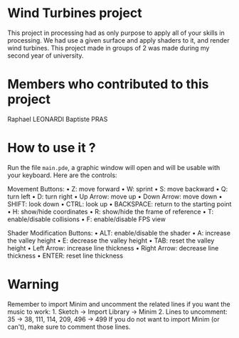# Wind Turbines project

This project in processing had as only purpose to apply all of your skills in processing. We had use a given surface and apply shaders to it, and render wind turbines. This project made in groups of 2 was made during my second year of university.

# Members who contributed to this project

Raphael LEONARDI
Baptiste PRAS

# How to use it ?

Run the file `main.pde`, a graphic window will open and will be usable with your keyboard. Here are the controls:

Movement Buttons:
	•	Z: move forward
	•	W: sprint
	•	S: move backward
	•	Q: turn left
	•	D: turn right
	•	Up Arrow: move up
	•	Down Arrow: move down
	•	SHIFT: look down
	•	CTRL: look up
	•	BACKSPACE: return to the starting point
	•	H: show/hide coordinates
	•	R: show/hide the frame of reference
	•	T: enable/disable collisions
	•	F: enable/disable FPS view

Shader Modification Buttons:
	•	ALT: enable/disable the shader
	•	A: increase the valley height
	•	E: decrease the valley height
	•	TAB: reset the valley height
	•	Left Arrow: increase line thickness
	•	Right Arrow: decrease line thickness
	•	ENTER: reset line thickness

# Warning 
Remember to import Minim and uncomment the related lines if you want the music to work:
	1.	Sketch -> Import Library -> Minim
	2.	Lines to uncomment: 35 -> 38, 111, 114, 209, 496 -> 499
If you do not want to import Minim (or can't), make sure to comment those lines.
